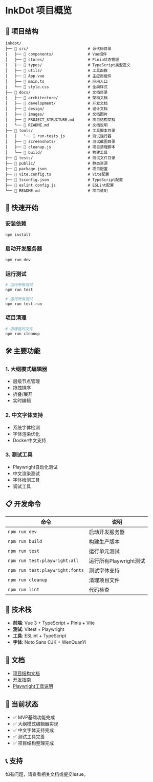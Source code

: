 # InkDot 项目概览

## 📁 项目结构

```
inkdot/
├── 📁 src/                          # 源代码目录
│   ├── 📁 components/               # Vue组件
│   ├── 📁 stores/                   # Pinia状态管理
│   ├── 📁 types/                    # TypeScript类型定义
│   ├── 📁 utils/                    # 工具函数
│   ├── 📄 App.vue                   # 主应用组件
│   ├── 📄 main.ts                   # 应用入口
│   └── 📄 style.css                 # 全局样式
├── 📁 docs/                         # 文档目录
│   ├── 📁 architecture/             # 架构文档
│   ├── 📁 development/              # 开发文档
│   ├── 📁 design/                   # 设计文档
│   ├── 📁 images/                   # 文档图片
│   ├── 📄 PROJECT_STRUCTURE.md      # 项目结构文档
│   └── 📄 README.md                 # 文档说明
├── 📁 tools/                        # 工具脚本目录
│   │   └── 📄 run-tests.js          # 测试运行器
│   ├── 📁 screenshots/              # 测试截图目录
│   ├── 📄 cleanup.js                # 项目清理脚本
│   └── 📁 build/                    # 构建工具
├── 📁 tests/                        # 测试文件目录
├── 📁 public/                       # 静态资源
├── 📄 package.json                  # 项目配置
├── 📄 vite.config.ts                # Vite配置
├── 📄 tsconfig.json                 # TypeScript配置
├── 📄 eslint.config.js              # ESLint配置
└── 📄 README.md                     # 项目说明
```

## 🚀 快速开始

### 安装依赖

```bash
npm install
```

### 启动开发服务器

```bash
npm run dev
```

### 运行测试

```bash
# 运行所有测试
npm run test

# 运行所有测试
npm run test:run
```

### 项目清理

```bash
# 清理临时文件
npm run cleanup
```

## 🛠️ 主要功能

### 1. 大纲模式编辑器

- 层级节点管理
- 拖拽排序
- 折叠/展开
- 实时编辑

### 2. 中文字体支持

- 系统字体检测
- 字体渲染优化
- Docker中文支持

### 3. 测试工具

- Playwright自动化测试
- 中文渲染测试
- 字体检测工具
- 调试工具

## 📋 开发命令

| 命令                            | 说明                   |
| ------------------------------- | ---------------------- |
| `npm run dev`                   | 启动开发服务器         |
| `npm run build`                 | 构建生产版本           |
| `npm run test`                  | 运行单元测试           |
| `npm run test:playwright:all`   | 运行所有Playwright测试 |
| `npm run test:playwright:fonts` | 测试字体支持           |
| `npm run cleanup`               | 清理项目文件           |
| `npm run lint`                  | 代码检查               |

## 🔧 技术栈

- **前端**: Vue 3 + TypeScript + Pinia + Vite
- **测试**: Vitest + Playwright
- **工具**: ESLint + TypeScript
- **字体**: Noto Sans CJK + WenQuanYi

## 📝 文档

- [项目结构文档](docs/PROJECT_STRUCTURE.md)
- [开发指南](docs/development/)
- [Playwright工具说明](tools/playwright/README.md)

## 🎯 当前状态

- ✅ MVP基础功能完成
- ✅ 大纲模式编辑器实现
- ✅ 中文字体支持完成
- ✅ 测试工具完善
- ✅ 项目结构整理完成

## 📞 支持

如有问题，请查看相关文档或提交Issue。
